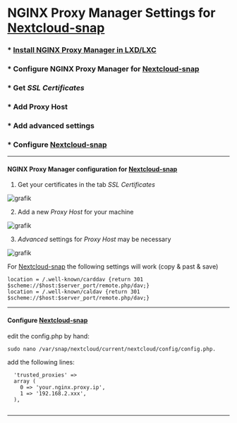 # NGINX Proxy Manager Settings for [Nextcloud-snap](https://github.com/nextcloud-snap/nextcloud-snap)

### * [Install NGINX Proxy Manager in LXD/LXC](https://github.com/scubamuc/scubamuc.github.io/blob/scubamuc/wiki-md/LXD-LXC-NGINX_Proxy_Manager.md)
### * Configure NGINX Proxy Manager for [Nextcloud-snap](https://github.com/nextcloud-snap/nextcloud-snap)
### * Get *SSL Certificates*
### * Add Proxy Host
### * Add advanced settings
### * Configure [Nextcloud-snap](https://github.com/nextcloud-snap/nextcloud-snap)


----

#### NGINX Proxy Manager configuration for [Nextcloud-snap](https://github.com/nextcloud-snap/nextcloud-snap)

1. Get your certificates in the tab *SSL Certificates*

![grafik](https://user-images.githubusercontent.com/54933878/203948256-a7d0a63d-a5a8-4317-bc0d-a352237cbd20.png)

2. Add a new *Proxy Host* for your machine

![grafik](https://user-images.githubusercontent.com/54933878/203948648-ce03c4a9-22d5-498c-8a05-82ea62778156.png)

3. *Advanced* settings for *Proxy Host* may be necessary

![grafik](https://user-images.githubusercontent.com/54933878/208299781-930c748e-d411-42a4-811e-f2ccc4fa41b6.png)

For [Nextcloud-snap](https://github.com/nextcloud-snap/nextcloud-snap) the following settings will work (copy & past & save)

```
location = /.well-known/carddav {return 301 $scheme://$host:$server_port/remote.php/dav;}
location = /.well-known/caldav {return 301 $scheme://$host:$server_port/remote.php/dav;}
```
----
#### Configure [Nextcloud-snap](https://github.com/nextcloud-snap/nextcloud-snap)

edit the config.php by hand:

```
sudo nano /var/snap/nextcloud/current/nextcloud/config/config.php. 
```
add the following lines:

```
  'trusted_proxies' => 
  array (
    0 => 'your.nginx.proxy.ip',
    1 => '192.168.2.xxx',
  ),
  
```
----
